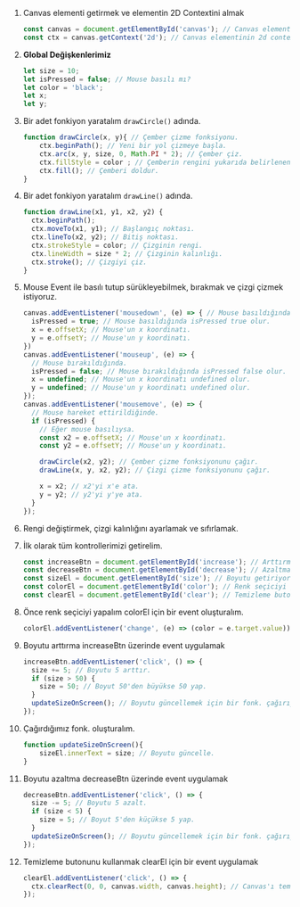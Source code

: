 1. Canvas elementi getirmek ve elementin 2D Contextini almak
    
    ```jsx
    const canvas = document.getElementById('canvas'); // Canvas elementi getiriyoruz.
    const ctx = canvas.getContext('2d'); // Canvas elementinin 2d contextini alıyoruz.
    ```
    
2. **Global Değişkenlerimiz**
    
    ```jsx
    let size = 10;
    let isPressed = false; // Mouse basılı mı?
    let color = 'black';
    let x;
    let y;
    ```
    
3. Bir adet fonkiyon yaratalım `drawCircle()` adında.
    
    ```jsx
    function drawCircle(x, y){ // Çember çizme fonksiyonu.
        ctx.beginPath(); // Yeni bir yol çizmeye başla.
        ctx.arc(x, y, size, 0, Math.PI * 2); // Çember çiz.
        ctx.fillStyle = color ; // Çemberin rengini yukarıda belirlenen color yap.
        ctx.fill(); // Çemberi doldur. 
    }
    ```
    
4. Bir adet fonkiyon yaratalım `drawLine()` adında.
    
    ```jsx
    function drawLine(x1, y1, x2, y2) {
      ctx.beginPath();
      ctx.moveTo(x1, y1); // Başlangıç noktası.
      ctx.lineTo(x2, y2); // Bitiş noktası.
      ctx.strokeStyle = color; // Çizginin rengi.
      ctx.lineWidth = size * 2; // Çizginin kalınlığı.
      ctx.stroke(); // Çizgiyi çiz.
    }
    ```
    
5. Mouse Event ile basılı tutup sürükleyebilmek, bırakmak ve çizgi çizmek istiyoruz.
    
    ```jsx
    canvas.addEventListener('mousedown', (e) => { // Mouse basıldığında.
      isPressed = true; // Mouse basıldığında isPressed true olur.
      x = e.offsetX; // Mouse'un x koordinatı.
      y = e.offsetY; // Mouse'un y koordinatı.
    })
    canvas.addEventListener('mouseup', (e) => {
      // Mouse bırakıldığında.
      isPressed = false; // Mouse bırakıldığında isPressed false olur.
      x = undefined; // Mouse'un x koordinatı undefined olur.
      y = undefined; // Mouse'un y koordinatı undefined olur.
    });
    canvas.addEventListener('mousemove', (e) => {
      // Mouse hareket ettirildiğinde.
      if (isPressed) {
        // Eğer mouse basılıysa.
        const x2 = e.offsetX; // Mouse'un x koordinatı.
        const y2 = e.offsetY; // Mouse'un y koordinatı.
    
        drawCircle(x2, y2); // Çember çizme fonksiyonunu çağır.
        drawLine(x, y, x2, y2); // Çizgi çizme fonksiyonunu çağır.
    
        x = x2; // x2'yi x'e ata.
        y = y2; // y2'yi y'ye ata.
      }
    });
    ```
    
6. Rengi değiştirmek, çizgi kalınlığını ayarlamak ve sıfırlamak.
7. İlk olarak tüm kontrollerimizi getirelim.
    
    ```jsx
    const increaseBtn = document.getElementById('increase'); // Arttırma butonunu getiriyoruz.
    const decreaseBtn = document.getElementById('decrease'); // Azaltma butonunu getiriyoruz
    const sizeEl = document.getElementById('size'); // Boyutu getiriyoruz
    const colorEl = document.getElementById('color'); // Renk seçiciyi getiriyoruz
    const clearEl = document.getElementById('clear'); // Temizleme butonu getiriyoruz
    ```
    
8. Önce renk seçiciyi yapalım colorEl için bir event oluşturalım.
    
    ```jsx
    colorEl.addEventListener('change', (e) => (color = e.target.value)); // Renk seçicinin değeri değiştiğinde color değişkenini değiştir.
    ```
    
9. Boyutu arttırma increaseBtn üzerinde event uygulamak
    
    ```jsx
    increaseBtn.addEventListener('click', () => {
      size += 5; // Boyutu 5 arttır.
      if (size > 50) {
        size = 50; // Boyut 50'den büyükse 50 yap.
      }
      updateSizeOnScreen(); // Boyutu güncellemek için bir fonk. çağırıyoruz.
    });
    ```
    
10. Çağırdığımız fonk. oluşturalım.
    
    ```jsx
    function updateSizeOnScreen(){
        sizeEl.innerText = size; // Boyutu güncelle.
    }
    ```
    
11. Boyutu azaltma decreaseBtn üzerinde event uygulamak
    
    ```jsx
    decreaseBtn.addEventListener('click', () => {
      size -= 5; // Boyutu 5 azalt.
      if (size < 5) {
        size = 5; // Boyut 5'den küçükse 5 yap.
      }
      updateSizeOnScreen(); // Boyutu güncellemek için bir fonk. çağırıyoruz.
    });
    ```
    
12. Temizleme butonunu kullanmak clearEl için bir event uygulamak
    
    ```jsx
    clearEl.addEventListener('click', () => {
      ctx.clearRect(0, 0, canvas.width, canvas.height); // Canvas'ı temizle.
    });
    ```